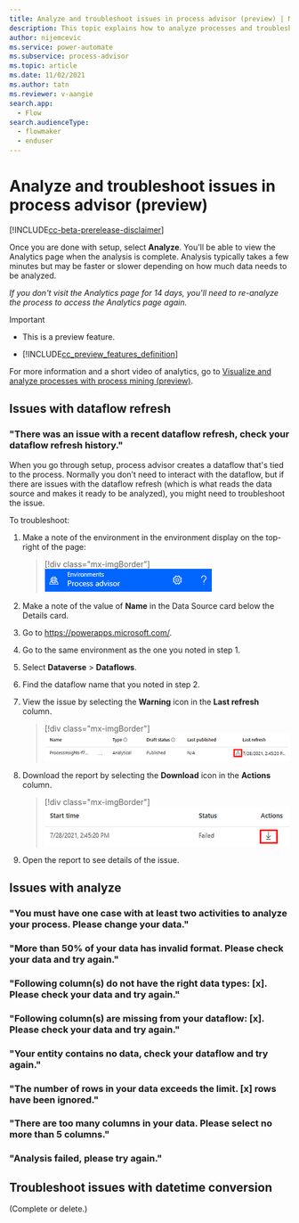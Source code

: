 ```yaml
---
title: Analyze and troubleshoot issues in process advisor (preview) | Microsoft Docs
description: This topic explains how to analyze processes and troubleshoot issues with process mining in the process advisor feature in Power Automate.
author: nijemcevic 
ms.service: power-automate
ms.subservice: process-advisor
ms.topic: article
ms.date: 11/02/2021
ms.author: tatn
ms.reviewer: v-aangie
search.app: 
  - Flow
search.audienceType: 
  - flowmaker
  - enduser
---
```


# Analyze and troubleshoot issues in process advisor (preview)

[!INCLUDE[cc-beta-prerelease-disclaimer](./includes/cc-beta-prerelease-disclaimer.md)]

Once you are done with setup, select **Analyze**. You'll be able to view the Analytics page when the analysis is complete. Analysis typically takes a few minutes but may be faster or slower depending on how much data needs to be analyzed.

*If you don't visit the Analytics page for 14 days, you'll need to re-analyze the process to access the Analytics page again.*

> [!IMPORTANT]
> - This is a preview feature.
>
> - [!INCLUDE[cc_preview_features_definition](includes/cc-preview-features-definition.md)]

For more information and a short video of analytics, go to [Visualize and analyze processes with process mining (preview)](process-mining-visualize.md#use-kpis-and-visualizations-for-analytics).

## Issues with dataflow refresh

### "There was an issue with a recent dataflow refresh, check your dataflow refresh history."

When you go through setup, process advisor creates a dataflow that's tied to the process. Normally you don’t need to interact with the dataflow, but if there are issues with the dataflow refresh (which is what reads the data source and makes it ready to be analyzed), you might need to troubleshoot the issue.

To troubleshoot:

1.	Make a note of the environment in the environment display on the top-right of the page:

    > [!div class="mx-imgBorder"]
    > ![Screenshot of the environment name.](media/process-mining-analyze/environment.png "Environment name")

1. Make a note of the value of **Name** in the Data Source card below the Details card. <!--What screen are you on? -->

1. Go to https://powerapps.microsoft.com/. <!-- Do you select Start free here? -->

1. Go to the same environment as the one you noted in step 1.

1. Select **Dataverse** > **Dataflows**.

1. Find the dataflow name that you noted in step 2.

1. View the issue by selecting the **Warning** icon in the **Last refresh** column.

    > [!div class="mx-imgBorder"]
    > ![Screenshot of the Warning icon.](media/process-mining-analyze/warning.png "Warning icon")
 
1. Download the report by selecting the **Download** icon in the **Actions** column.

    > [!div class="mx-imgBorder"]
    > ![Screenshot of the Warning icon.](media/process-mining-analyze/download.png "Warning icon")

9.	Open the report to see details of the issue.

## Issues with analyze

### "You must have one case with at least two activities to analyze your process. Please change your data."

### "More than 50% of your data has invalid format. Please check your data and try again."


### "Following column(s) do not have the right data types: [x]. Please check your data and try again."


### "Following column(s) are missing from your dataflow: [x]. Please check your data and try again."


### "Your entity contains no data, check your dataflow and try again."


### "The number of rows in your data exceeds the limit. \[x] rows have been ignored."


### "There are too many columns in your data. Please select no more than 5 columns."


### "Analysis failed, please try again."

## Troubleshoot issues with datetime conversion

(Complete or delete.)
